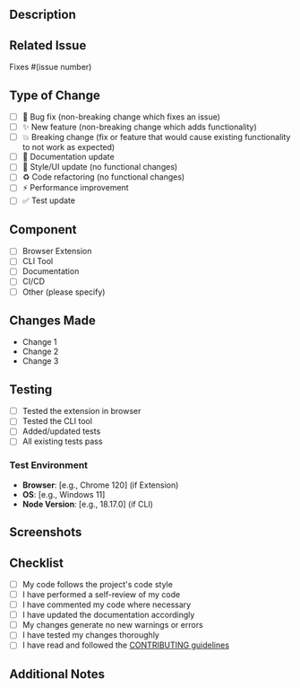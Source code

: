 ## Description
<!-- Provide a clear and concise description of your changes -->

## Related Issue
<!-- Link to the issue this PR addresses -->
Fixes #(issue number)

## Type of Change
<!-- Mark the relevant option with an "x" -->
- [ ] 🐛 Bug fix (non-breaking change which fixes an issue)
- [ ] ✨ New feature (non-breaking change which adds functionality)
- [ ] 💥 Breaking change (fix or feature that would cause existing functionality to not work as expected)
- [ ] 📝 Documentation update
- [ ] 🎨 Style/UI update (no functional changes)
- [ ] ♻️ Code refactoring (no functional changes)
- [ ] ⚡ Performance improvement
- [ ] ✅ Test update

## Component
<!-- Mark the relevant option with an "x" -->
- [ ] Browser Extension
- [ ] CLI Tool
- [ ] Documentation
- [ ] CI/CD
- [ ] Other (please specify)

## Changes Made
<!-- List the specific changes you made -->
- Change 1
- Change 2
- Change 3

## Testing
<!-- Describe the testing you performed -->
- [ ] Tested the extension in browser
- [ ] Tested the CLI tool
- [ ] Added/updated tests
- [ ] All existing tests pass

### Test Environment
- **Browser**: [e.g., Chrome 120] (if Extension)
- **OS**: [e.g., Windows 11]
- **Node Version**: [e.g., 18.17.0] (if CLI)

## Screenshots
<!-- If applicable, add screenshots to demonstrate the changes -->

## Checklist
<!-- Mark completed items with an "x" -->
- [ ] My code follows the project's code style
- [ ] I have performed a self-review of my code
- [ ] I have commented my code where necessary
- [ ] I have updated the documentation accordingly
- [ ] My changes generate no new warnings or errors
- [ ] I have tested my changes thoroughly
- [ ] I have read and followed the [CONTRIBUTING guidelines](../CONTRIBUTING.md)

## Additional Notes
<!-- Any additional information or context -->
